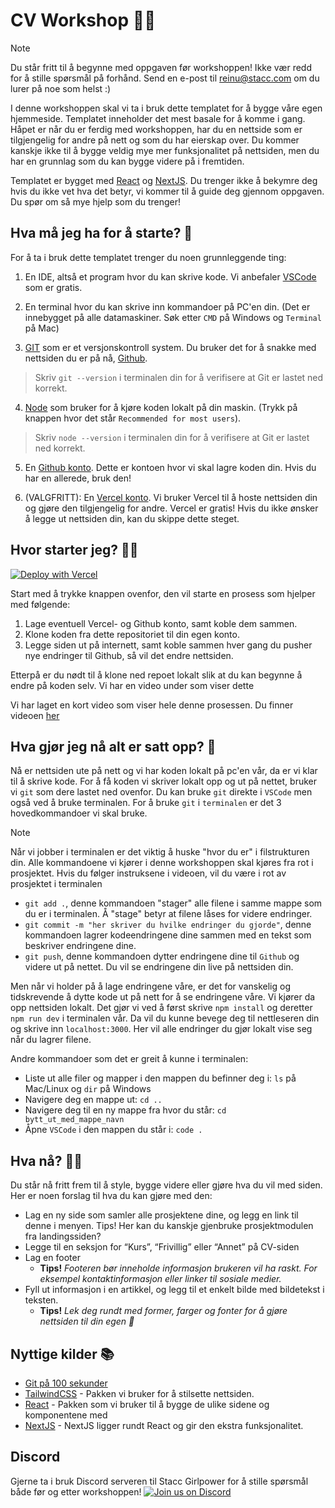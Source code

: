 # CV Workshop 👷‍♀️

> [!NOTE]  
> Du står fritt til å begynne med oppgaven før workshoppen!
> Ikke vær redd for å stille spørsmål på forhånd. Send en e-post til reinu@stacc.com om du lurer på noe som helst :)

I denne workshoppen skal vi ta i bruk dette templatet for å bygge våre egen hjemmeside. Templatet inneholder det mest basale for å komme i gang. Håpet er når du er ferdig med workshoppen, har du en nettside som er tilgjengelig for andre på nett og som du har eierskap over. Du kommer kanskje ikke til å bygge veldig mye mer funksjonalitet på nettsiden, men du har en grunnlag som du kan bygge videre på i fremtiden.

Templatet er bygget med [React](https://react.dev) og [NextJS](https://nextjs.org). Du trenger ikke å bekymre deg hvis du ikke vet hva det betyr, vi kommer til å guide deg gjennom oppgaven. Du spør om så mye hjelp som du trenger!

## Hva må jeg ha for å starte? 📝

For å ta i bruk dette templatet trenger du noen grunnleggende ting:

1. En IDE, altså et program hvor du kan skrive kode. Vi anbefaler [VSCode](https://code.visualstudio.com/) som er gratis.

2. En terminal hvor du kan skrive inn kommandoer på PC'en din. (Det er innebygget på alle datamaskiner. Søk etter `CMD` på Windows og `Terminal` på Mac)

3. [GIT](https://git-scm.com/downloads) som er et versjonskontroll system. Du bruker det for å snakke med nettsiden du er på nå, [Github](https://github.com).

> Skriv `git --version` i terminalen din for å verifisere at Git er lastet ned korrekt.

4. [Node](https://nodejs.org/en) som bruker for å kjøre koden lokalt på din maskin. (Trykk på knappen hvor det står `Recommended for most users`).

> Skriv `node --version` i terminalen din for å verifisere at Git er lastet ned korrekt.

5. En [Github konto](https://github.com/join). Dette er kontoen hvor vi skal lagre koden din. Hvis du har en allerede, bruk den!

6. (VALGFRITT): En [Vercel konto](https://vercel.com). Vi bruker Vercel til å hoste nettsiden din og gjøre den tilgjengelig for andre. Vercel er gratis! Hvis du ikke ønsker å legge ut nettsiden din, kan du skippe dette steget.

## Hvor starter jeg? 👩‍💻

[![Deploy with Vercel](https://vercel.com/button)](https://vercel.com/new/clone?repository-url=https%3A%2F%2Fgithub.com%2Fstacc%2Fcv-workshop&project-name=cv-nettside&repository-name=cv-nettside&demo-title=Din%20egen%20hjemmeside&demo-description=Snart%20din%20egen%20hjemmeside%20p%C3%A5%20internett!&demo-url=https%3A%2F%2Fstacc.com&demo-image=https%3A%2F%2Fscontent.fsvg2-1.fna.fbcdn.net%2Fv%2Ft39.30808-6%2F277743561_1426907474412582_2576987049166049851_n.png%3F_nc_cat%3D102%26ccb%3D1-7%26_nc_sid%3D1ac024%26_nc_ohc%3DVeh_am-zic4AX_Zhiwk%26_nc_ht%3Dscontent.fsvg2-1.fna%26oh%3D00_AfC_z3A6nrn5ZnCi3dTROTTcndiQ8ktENqBHnsUNbbfUvg%26oe%3D652B5742)

Start med å trykke knappen ovenfor, den vil starte en prosess som hjelper med følgende:
1. Lage eventuell Vercel- og Github konto, samt koble dem sammen.
2. Klone koden fra dette repositoriet til din egen konto.
3. Legge siden ut på internett, samt koble sammen hver gang du pusher nye endringer til Github, så vil det endre nettsiden.

Etterpå er du nødt til å klone ned repoet lokalt slik at du kan begynne å endre på koden selv.
Vi har en video under som viser dette

Vi har laget en kort video som viser hele denne prosessen. Du finner videoen [her](https://youtu.be/I0q2DAXPdKc)

## Hva gjør jeg nå alt er satt opp? 🚀

Nå er nettsiden ute på nett og vi har koden lokalt på pc'en vår, da er vi klar til å skrive kode.
For å få koden vi skriver lokalt opp og ut på nettet, bruker vi `git` som dere lastet ned ovenfor.
Du kan bruke `git` direkte i `VSCode` men også ved å bruke terminalen. For å bruke `git` i `terminalen` er det 3 hovedkommandoer vi skal bruke.

> [!NOTE]  
> Når vi jobber i terminalen er det viktig å huske "hvor du er" i filstrukturen din. Alle kommandoene vi kjører i denne workshoppen skal kjøres fra rot i prosjektet. Hvis du følger instruksene i videoen, vil du være i rot av prosjektet i terminalen

- `git add .`, denne kommandoen "stager" alle filene i samme mappe som du er i terminalen. Å "stage" betyr at filene låses for videre endringer.
- `git commit -m "her skriver du hvilke endringer du gjorde"`, denne kommandoen lagrer kodeendringene dine sammen med en tekst som beskriver endringene dine.
- `git push`, denne kommandoen dytter endringene dine til `Github` og videre ut på nettet. Du vil se endringene din live på nettsiden din.

Men når vi holder på å lage endringene våre, er det for vanskelig og tidskrevende å dytte kode ut på nett for å se endringene våre. Vi kjører da opp nettsiden lokalt. Det gjør vi ved å først skrive `npm install` og deretter `npm run dev` i terminalen vår. Da vil du kunne bevege deg til nettleseren din og skrive inn `localhost:3000`. Her vil alle endringer du gjør lokalt vise seg når du lagrer filene.

Andre kommandoer som det er greit å kunne i terminalen:
- Liste ut alle filer og mapper i den mappen du befinner deg i: `ls` på Mac/Linux og `dir` på Windows
- Navigere deg en mappe ut: `cd ..`
- Navigere deg til en ny mappe fra hvor du står: `cd bytt_ut_med_mappe_navn`
- Åpne `VSCode` i den mappen du står i: `code .`


## Hva nå? 🤷‍♀️

Du står nå fritt frem til å style, bygge videre eller gjøre hva du vil med siden.
Her er noen forslag til hva du kan gjøre med den:

- Lag en ny side som samler alle prosjektene dine, og legg en link til denne i menyen. Tips! Her kan du kanskje gjenbruke prosjektmodulen fra landingssiden?
- Legge til en seksjon for “Kurs”, “Frivillig” eller “Annet” på CV-siden
- Lag en footer 
  - **Tips!** _Footeren bør inneholde informasjon brukeren vil ha raskt. For eksempel kontaktinformasjon eller linker til sosiale medier._
- Fyll ut informasjon i en artikkel, og legg til et enkelt bilde med bildetekst i teksten.  
  - **Tips!** _Lek deg rundt med former, farger og fonter for å gjøre nettsiden til din egen 🌸_

## Nyttige kilder 📚

- [Git på 100 sekunder](https://www.youtube.com/watch?v=hwP7WQkmECE)
- [TailwindCSS](https://tailwindcss.com/) - Pakken vi bruker for å stilsette nettsiden.
- [React](https://react.dev/) - Pakken som vi bruker til å bygge de ulike sidene og komponentene med
- [NextJS](https://nextjs.org/) - NextJS ligger rundt React og gir den ekstra funksjonalitet.

## Discord

Gjerne ta i bruk Discord serveren til Stacc Girlpower for å stille spørsmål både før og etter workshoppen!
[![Join us on Discord](https://assets-global.website-files.com/6257adef93867e50d84d30e2/62594fddd654fc29fcc07359_cb48d2a8d4991281d7a6a95d2f58195e.svg)](https://discord.gg/FhrMvpKMEw)
